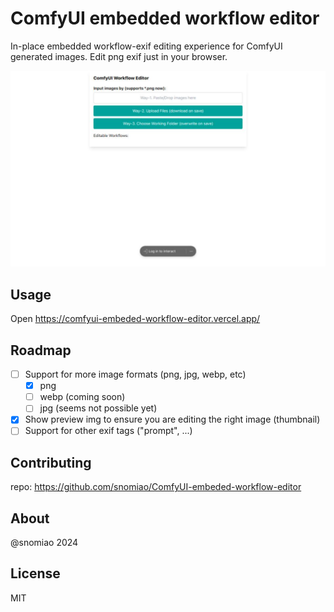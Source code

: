 # ComfyUI embedded workflow editor

In-place embedded workflow-exif editing experience for ComfyUI generated images. Edit png exif just in your browser.

![screenshot](docs/preview.png)

## Usage

Open https://comfyui-embeded-workflow-editor.vercel.app/

## Roadmap

- [ ] Support for more image formats (png, jpg, webp, etc)
    - [x] png
    - [ ] webp (coming soon)
    - [ ] jpg (seems not possible yet)
- [x] Show preview img to ensure you are editing the right image (thumbnail)
- [ ] Support for other exif tags ("prompt", ...)

## Contributing

repo: https://github.com/snomiao/ComfyUI-embeded-workflow-editor

## About

@snomiao 2024

## License

MIT